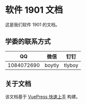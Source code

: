 # 软件 1901 文档

这是我们软件 1901 的文档。

## 学委的联系方式

| QQ         | 微信   | 钉钉   |
| ---------- | ------ | ------ |
| 1084072690 | boytly | tlyboy |

## 关于文档

该文档基于 [VuePress 快速上手](https://tlyboy.github.io/vuepress-quick-start/) 构建。
